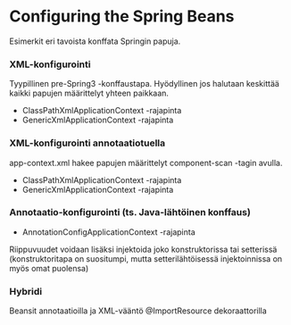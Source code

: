 # Configuring the Spring Beans
Esimerkit eri tavoista konffata Springin papuja.

### XML-konfigurointi
Tyypillinen pre-Spring3 -konffaustapa. Hyödyllinen jos halutaan keskittää kaikki papujen määrittelyt yhteen paikkaan.

* ClassPathXmlApplicationContext -rajapinta
* GenericXmlApplicationContext -rajapinta

### XML-konfigurointi annotaatiotuella
app-context.xml hakee papujen määrittelyt component-scan -tagin avulla.

* ClassPathXmlApplicationContext -rajapinta
* GenericXmlApplicationContext -rajapinta

### Annotaatio-konfigurointi (ts. Java-lähtöinen konffaus)
* AnnotationConfigApplicationContext -rajapinta

Riippuvuudet voidaan lisäksi injektoida joko konstruktorissa tai setterissä (konstruktoritapa on suositumpi, mutta setterilähtöisessä injektoinnissa on myös omat puolensa)

### Hybridi
Beansit annotaatioilla ja XML-vääntö @ImportResource dekoraattorilla
